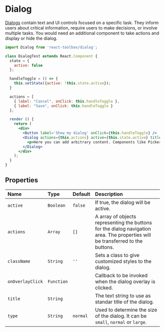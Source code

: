 # Dialog

[Dialogs](https://www.google.com/design/spec/components/dialogs.html) contain text and UI controls focused on a specific task. They inform users about critical information, require users to make decisions, or involve multiple tasks. You would need an additional component to take actions and display or hide the dialog.

<!-- example -->
```jsx
import Dialog from 'react-toolbox/dialog';

class DialogTest extends React.Component {
  state = { 
    active: false 
  };

  handleToggle = () => {
    this.setState({active: !this.state.active});
  }

  actions = [
    { label: "Cancel", onClick: this.handleToggle },
    { label: "Save", onClick: this.handleToggle }
  ];

  render () {
    return (
      <div>
        <Button label='Show my dialog' onClick={this.handleToggle} />
        <Dialog actions={this.actions} active={this.state.active} title='My awesome dialog'>
          <p>Here you can add arbitrary content. Components like Pickers are using dialogs now.</p>
        </Dialog>
      </div>
    );
  }
}
```

## Properties

| Name              | Type          | Default         | Description|
|:-----|:-----|:-----|:-----|
| `active`        | `Boolean`       |  `false`        | If true, the dialog will be active.|
| `actions`       | `Array`         |    `[]`         | A array of objects representing the buttons for the dialog navigation area. The properties will be transferred to the buttons.|
| `className`     | `String`        |     `''`        | Sets a class to give customized styles to the dialog.|
| `onOverlayClick`   | `Function`   |             | Callback to be invoked when the dialog overlay is clicked.|
| `title`         | `String`        |                 | The text string to use as standar title of the dialog.|
| `type`          | `String`        |  `normal`       | Used to determine the size of the dialog. It can be `small`, `normal` or `large`. |
